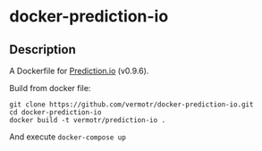 # docker-prediction-io

## Description

A Dockerfile for [Prediction.io](https://prediction.io/) (v0.9.6).

Build from docker file:
```
git clone https://github.com/vermotr/docker-prediction-io.git
cd docker-prediction-io
docker build -t vermotr/prediction-io .
```

And execute `docker-compose up`
